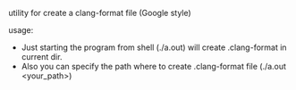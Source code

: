 utility for create a clang-format file (Google style)

usage: 
- Just starting the program from shell (./a.out) will create .clang-format in current dir.
- Also you can specify the path where to create .clang-format file (./a.out <your_path>)
